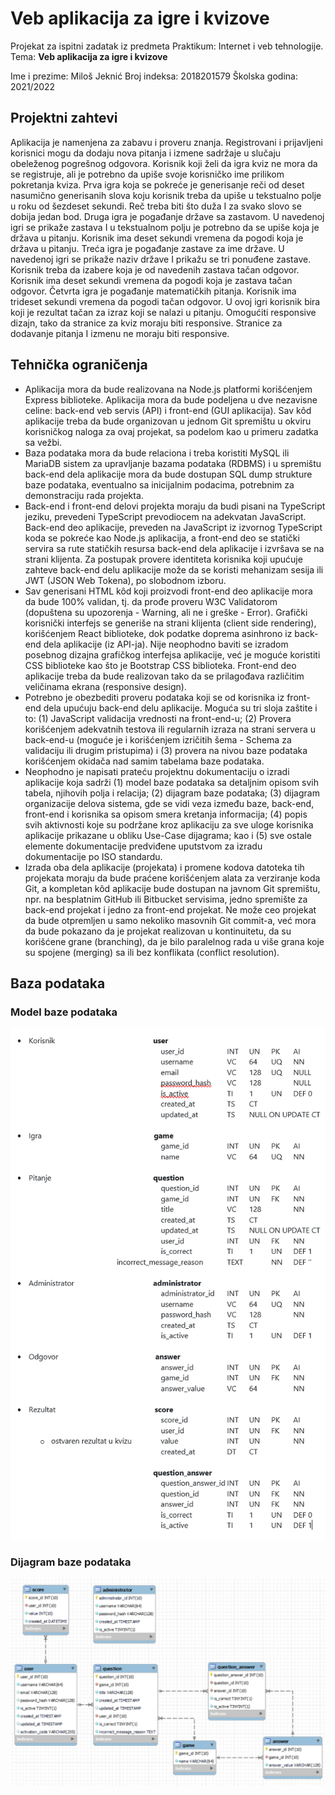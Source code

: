 # Veb aplikacija za igre i kvizove

Projekat za ispitni zadatak iz predmeta Praktikum: Internet i veb tehnologije. Tema: **Veb aplikacija za igre i kvizove**

Ime i prezime: Miloš Jeknić
Broj indeksa: 2018201579
Školska godina: 2021/2022

## Projektni zahtevi

Aplikacija je namenjena za zabavu i proveru znanja. Registrovani i prijavljeni korisnici mogu da dodaju nova pitanja i izmene sadržaje u slučaju obeleženog pogrešnog odgovora. Korisnik koji želi da igra kviz ne mora da se registruje, ali je potrebno da upiše svoje korisničko ime prilikom pokretanja kviza. Prva igra koja se pokreće je generisanje reči od deset nasumično generisanih slova koju korisnik treba da upiše u tekstualno polje u roku od šezdeset sekundi. Reč treba biti što duža I za svako slovo se dobija jedan bod. Druga igra je pogađanje države sa zastavom. U navedenoj igri se prikaže zastava I u tekstualnom polju je potrebno da se upiše koja je država u pitanju. Korisnik ima deset sekundi vremena da pogodi koja je država u pitanju. Treća igra je pogađanje zastave za ime države. U navedenoj igri se prikaže naziv države I prikažu se tri ponuđene zastave. Korisnik treba da izabere koja je od navedenih zastava tačan odgovor. Korisnik ima deset sekundi vremena da pogodi koja je zastava tačan odgovor. Četvrta igra je pogađanje matematičkih pitanja. Korisnik ima trideset sekundi vremena da pogodi tačan odgovor. U ovoj igri korisnik bira koji je rezultat tačan za izraz koji se nalazi u pitanju. Omogućiti responsive dizajn, tako da stranice za kviz moraju biti responsive. Stranice za dodavanje pitanja I izmenu ne moraju biti responsive.

## Tehnička ograničenja

- Aplikacija mora da bude realizovana na Node.js platformi korišćenjem Express biblioteke. Aplikacija mora da bude podeljena u dve nezavisne celine: back-end veb servis (API) i front-end (GUI aplikacija). Sav kôd aplikacije treba da bude organizovan u jednom Git spremištu u okviru korisničkog naloga za ovaj projekat, sa podelom kao u primeru zadatka sa vežbi.
- Baza podataka mora da bude relaciona i treba koristiti MySQL ili MariaDB sistem za upravljanje bazama podataka (RDBMS) i u spremištu back-end dela aplikacije mora da bude dostupan SQL dump strukture baze podataka, eventualno sa inicijalnim podacima, potrebnim za demonstraciju rada projekta.
- Back-end i front-end delovi projekta moraju da budi pisani na TypeScript jeziku, prevedeni TypeScript prevodiocem na adekvatan JavaScript. Back-end deo aplikacije, preveden na JavaScript iz izvornog TypeScript koda se pokreće kao Node.js aplikacija, a front-end deo se statički servira sa rute statičkih resursa back-end dela aplikacije i izvršava se na strani klijenta. Za postupak provere identiteta korisnika koji upućuje zahteve back-end delu aplikacije može da se koristi mehanizam sesija ili JWT (JSON Web Tokena), po slobodnom izboru.
- Sav generisani HTML kôd koji proizvodi front-end deo aplikacije mora da bude 100% validan, tj. da prođe proveru W3C Validatorom (dopuštena su upozorenja - Warning, ali ne i greške - Error). Grafički korisnički interfejs se generiše na strani klijenta (client side rendering), korišćenjem React biblioteke, dok podatke doprema asinhrono iz back-end dela aplikacije (iz API-ja). Nije neophodno baviti se izradom posebnog dizajna grafičkog interfejsa aplikacije, već je moguće koristiti CSS biblioteke kao što je Bootstrap CSS biblioteka. Front-end deo aplikacije treba da bude realizovan tako da se prilagođava različitim veličinama ekrana (responsive design).
- Potrebno je obezbediti proveru podataka koji se od korisnika iz front-end dela upućuju back-end delu aplikacije. Moguća su tri sloja zaštite i to: (1) JavaScript validacija vrednosti na front-end-u; (2) Provera korišćenjem adekvatnih testova ili regularnih izraza na strani servera u back-end-u (moguće je i korišćenjem izričitih šema - Schema za validaciju ili drugim pristupima) i (3) provera na nivou baze podataka korišćenjem okidača nad samim tabelama baze podataka.
- Neophodno je napisati prateću projektnu dokumentaciju o izradi aplikacije koja sadrži (1) model baze podataka sa detaljnim opisom svih tabela, njihovih polja i relacija; (2) dijagram baze podataka; (3) dijagram organizacije delova sistema, gde se vidi veza između baze, back-end, front-end i korisnika sa opisom smera kretanja informacija; (4) popis svih aktivnosti koje su podržane kroz aplikaciju za sve uloge korisnika aplikacije prikazane u obliku Use-Case dijagrama; kao i (5) sve ostale elemente dokumentacije predviđene uputstvom za izradu dokumentacije po ISO standardu.
- Izrada oba dela aplikacije (projekata) i promene kodova datoteka tih projekata moraju da bude praćene korišćenjem alata za verziranje koda Git, a kompletan kôd aplikacije bude dostupan na javnom Git spremištu, npr. na besplatnim GitHub ili Bitbucket servisima, jedno spremište za back-end projekat i jedno za front-end projekat. Ne može ceo projekat da bude otpremljen u samo nekoliko masovnih Git commit-a, već mora da bude pokazano da je projekat realizovan u kontinuitetu, da su korišćene grane (branching), da je bilo paralelnog rada u više grana koje su spojene (merging) sa ili bez konflikata (conflict resolution).

## Baza podataka

### Model baze podataka

![Polja i atributi u bazi](./01-documentation/documentation-img/database_fields.png)

### Dijagram baze podataka

![Dijagram baze](./01-documentation/documentation-img/diagram.png)
